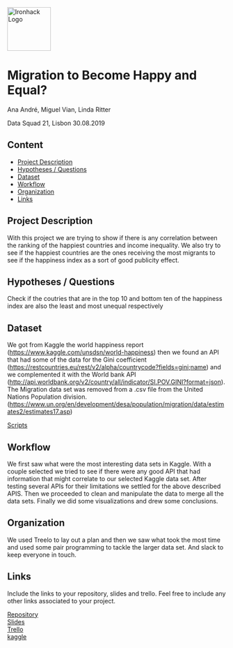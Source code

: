 <img src="https://bit.ly/2VnXWr2" alt="Ironhack Logo" width="100"/>

# Migration to Become Happy and Equal?

Ana André, Miguel Vian, Linda Ritter

Data Squad 21, Lisbon 30.08.2019

## Content
- [Project Description](#project-description)
- [Hypotheses / Questions](#hypotheses-/-questions)
- [Dataset](#dataset)
- [Workflow](#workflow)
- [Organization](#organization)
- [Links](#links)

<a name="project-description"></a>

## Project Description

With this project we are trying to show if there is any correlation between the ranking of the happiest countries and income inequality. We also try to see if the happiest countries are the ones receiving the most migrants to see if the happiness index as a sort of good publicity effect.

<a name="hypotheses-/-questions"></a>

## Hypotheses / Questions

Check if the coutries that are in the top 10 and bottom ten of the happiness index are also the least and most unequal respectively 

<a name="dataset"></a>

## Dataset

We got from Kaggle the world happiness report (https://www.kaggle.com/unsdsn/world-happiness) then we found an API that had some of the data for the Gini coefficient (https://restcountries.eu/rest/v2/alpha/countrycode?fields=gini;name) and we complemented it with the World bank API (http://api.worldbank.org/v2/country/all/indicator/SI.POV.GINI?format=json). The Migration data set was removed from a .csv file from the United Nations Population division. (https://www.un.org/en/development/desa/population/migration/data/estimates2/estimates17.asp)


[Scripts](https://github.com/naivm/Project-Week-3-Data-Thieves/tree/master/your-project) 

<a name="workflow"></a>

## Workflow

We first saw what were the most interesting data sets in Kaggle. With a couple selected we tried to see if there were any good API that had information that might correlate to our selected Kaggle data set. After testing several APIs for their limitations we settled for the above described APIS. Then we proceeded to clean and manipulate the data to merge all the data sets.
Finally we did some visualizations and drew some conclusions. 


<a name="organization"></a>

## Organization


We used Treelo to lay out a plan and then we saw what took the most time and used some pair programming to tackle the larger data set. And slack to keep everyone in touch.

<a name="links"></a>

## Links
Include the links to your repository, slides and trello. Feel free to include any other links associated to your project. 

[Repository](https://github.com/naivm/Project-Week-3-Data-Thieves/)  
[Slides](https://docs.google.com/presentation/d/1ivRzag6RJTTuxx4tbiU9L20Tr4DpGZ0FgeU4eMsglts/edit#slide=id.g418f182ad8_0_73)  
[Trello](https://trello.com/b/ICMRFtMd/project-week-3)  
[kaggle](https://www.kaggle.com/lindarit)  
